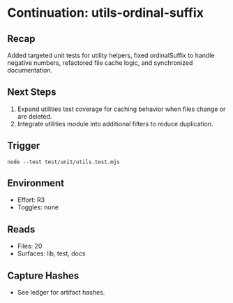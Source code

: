 # Continuation: utils-ordinal-suffix

## Recap
Added targeted unit tests for utility helpers, fixed ordinalSuffix to handle negative numbers, refactored file cache logic, and synchronized documentation.

## Next Steps
1. Expand utilities test coverage for caching behavior when files change or are deleted.
2. Integrate utilities module into additional filters to reduce duplication.

## Trigger
`node --test test/unit/utils.test.mjs`

## Environment
- Effort: R3
- Toggles: none

## Reads
- Files: 20
- Surfaces: lib, test, docs

## Capture Hashes
- See ledger for artifact hashes.
